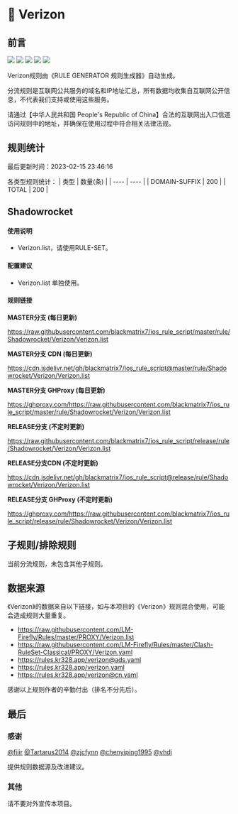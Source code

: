 # 🧸 Verizon

## 前言

![](https://shields.io/badge/-移除重复规则-ff69b4) ![](https://shields.io/badge/-DOMAIN与DOMAIN--SUFFIX合并-green) ![](https://shields.io/badge/-DOMAIN--SUFFIX间合并-critical) ![](https://shields.io/badge/-DOMAIN--SUFFIX与DOMAIN--KEYWORD合并-blue) ![](https://shields.io/badge/-IP--CIDR(6)合并-blueviolet) 

Verizon规则由《RULE GENERATOR 规则生成器》自动生成。

分流规则是互联网公共服务的域名和IP地址汇总，所有数据均收集自互联网公开信息，不代表我们支持或使用这些服务。

请通过【中华人民共和国 People's Republic of China】合法的互联网出入口信道访问规则中的地址，并确保在使用过程中符合相关法律法规。

## 规则统计

最后更新时间：2023-02-15 23:46:16

各类型规则统计：
| 类型 | 数量(条)  | 
| ---- | ----  |
| DOMAIN-SUFFIX | 200  | 
| TOTAL | 200  | 


## Shadowrocket 

#### 使用说明
- Verizon.list，请使用RULE-SET。

#### 配置建议
- Verizon.list 单独使用。

#### 规则链接
**MASTER分支 (每日更新)**

https://raw.githubusercontent.com/blackmatrix7/ios_rule_script/master/rule/Shadowrocket/Verizon/Verizon.list

**MASTER分支 CDN (每日更新)**

https://cdn.jsdelivr.net/gh/blackmatrix7/ios_rule_script@master/rule/Shadowrocket/Verizon/Verizon.list

**MASTER分支 GHProxy (每日更新)**

https://ghproxy.com/https://raw.githubusercontent.com/blackmatrix7/ios_rule_script/master/rule/Shadowrocket/Verizon/Verizon.list

**RELEASE分支 (不定时更新)**

https://raw.githubusercontent.com/blackmatrix7/ios_rule_script/release/rule/Shadowrocket/Verizon/Verizon.list

**RELEASE分支CDN (不定时更新)**

https://cdn.jsdelivr.net/gh/blackmatrix7/ios_rule_script@release/rule/Shadowrocket/Verizon/Verizon.list

**RELEASE分支 GHProxy (不定时更新)**

https://ghproxy.com/https://raw.githubusercontent.com/blackmatrix7/ios_rule_script/release/rule/Shadowrocket/Verizon/Verizon.list

## 子规则/排除规则


当前分流规则，未包含其他子规则。

## 数据来源

《Verizon》的数据来自以下链接，如与本项目的《Verizon》规则混合使用，可能会造成规则大量重复。

- https://raw.githubusercontent.com/LM-Firefly/Rules/master/PROXY/Verizon.list
- https://raw.githubusercontent.com/LM-Firefly/Rules/master/Clash-RuleSet-Classical/PROXY/Verizon.yaml
- https://rules.kr328.app/verizon@ads.yaml
- https://rules.kr328.app/verizon.yaml
- https://rules.kr328.app/verizon@cn.yaml


感谢以上规则作者的辛勤付出（排名不分先后）。

## 最后

### 感谢

[@fiiir](https://github.com/fiiir) [@Tartarus2014](https://github.com/Tartarus2014) [@zjcfynn](https://github.com/zjcfynn) [@chenyiping1995](https://github.com/chenyiping1995) [@vhdj](https://github.com/vhdj)

提供规则数据源及改进建议。

### 其他

请不要对外宣传本项目。